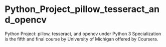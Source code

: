 # Python_Project_pillow_tesseract_and_opencv
Python Project: pillow, tesseract, and opencv under Python 3 Specialization is the fifth and final course by University of Michigan offered by Coursera.
